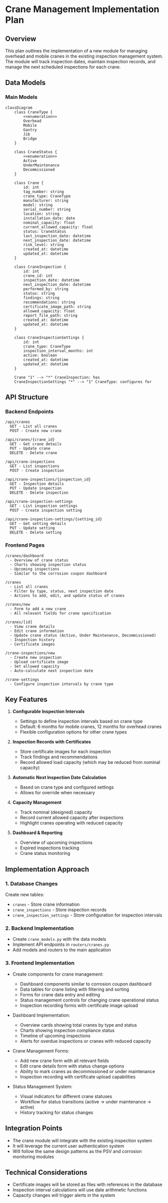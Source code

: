 # Crane Management Implementation Plan

## Overview

This plan outlines the implementation of a new module for managing overhead and mobile cranes in the existing inspection management system. The module will track inspection dates, maintain inspection records, and manage the next scheduled inspections for each crane.

## Data Models

### Main Models

```mermaid
classDiagram
    class CraneType {
        <<enumeration>>
        Overhead
        Mobile
        Gantry
        Jib
        Bridge
    }
    
    class CraneStatus {
        <<enumeration>>
        Active
        UnderMaintenance
        Decommissioned
    }
    
    class Crane {
        id: int
        tag_number: string
        crane_type: CraneType
        manufacturer: string
        model: string
        serial_number: string
        location: string
        installation_date: date
        nominal_capacity: float
        current_allowed_capacity: float
        status: CraneStatus
        last_inspection_date: datetime
        next_inspection_date: datetime
        risk_level: string
        created_at: datetime
        updated_at: datetime
    }
    
    class CraneInspection {
        id: int
        crane_id: int
        inspection_date: datetime
        next_inspection_date: datetime
        performed_by: string
        status: string
        findings: string
        recommendations: string
        certificate_image_path: string
        allowed_capacity: float
        report_file_path: string
        created_at: datetime
        updated_at: datetime
    }
    
    class CraneInspectionSettings {
        id: int
        crane_type: CraneType
        inspection_interval_months: int
        active: boolean
        created_at: datetime
        updated_at: datetime
    }
    
    Crane "1" --> "*" CraneInspection: has
    CraneInspectionSettings "*" --> "1" CraneType: configures for
```

## API Structure

### Backend Endpoints

```
/api/cranes
  GET - List all cranes
  POST - Create new crane

/api/cranes/{crane_id}
  GET - Get crane details
  PUT - Update crane
  DELETE - Delete crane

/api/crane-inspections
  GET - List inspections
  POST - Create inspection

/api/crane-inspections/{inspection_id}
  GET - Inspection details
  PUT - Update inspection
  DELETE - Delete inspection

/api/crane-inspection-settings
  GET - List inspection settings
  POST - Create inspection setting

/api/crane-inspection-settings/{setting_id}
  GET - Get setting details
  PUT - Update setting
  DELETE - Delete setting
```

### Frontend Pages

```
/cranes/dashboard
  - Overview of crane status
  - Charts showing inspection status
  - Upcoming inspections
  - Similar to the corrosion coupon dashboard

/cranes
  - List all cranes
  - Filter by type, status, next inspection date
  - Actions to add, edit, and update status of cranes

/cranes/new
  - Form to add a new crane
  - All relevant fields for crane specification

/cranes/[id]
  - View crane details
  - Edit crane information
  - Update crane status (Active, Under Maintenance, Decommissioned)
  - Inspection history
  - Certificate images

/crane-inspections/new
  - Create new inspection
  - Upload certificate image
  - Set allowed capacity
  - Auto-calculate next inspection date

/crane-settings
  - Configure inspection intervals by crane type
```

## Key Features

1. **Configurable Inspection Intervals**
   - Settings to define inspection intervals based on crane type
   - Default: 6 months for mobile cranes, 12 months for overhead cranes
   - Flexible configuration options for other crane types

2. **Inspection Records with Certificates**
   - Store certificate images for each inspection
   - Track findings and recommendations
   - Record allowed load capacity (which may be reduced from nominal capacity)

3. **Automatic Next Inspection Date Calculation**
   - Based on crane type and configured settings
   - Allows for override when necessary

4. **Capacity Management**
   - Track nominal (designed) capacity
   - Record current allowed capacity after inspections
   - Highlight cranes operating with reduced capacity

5. **Dashboard & Reporting**
   - Overview of upcoming inspections
   - Expired inspections tracking
   - Crane status monitoring

## Implementation Approach

### 1. Database Changes

Create new tables:
- `cranes` - Store crane information
- `crane_inspections` - Store inspection records
- `crane_inspection_settings` - Store configuration for inspection intervals

### 2. Backend Implementation

- Create `crane_models.py` with the data models
- Implement API endpoints in `routers/cranes.py`
- Add models and routers to the main application

### 3. Frontend Implementation

- Create components for crane management:
  - Dashboard components similar to corrosion coupon dashboard
  - Data tables for crane listing with filtering and sorting
  - Forms for crane data entry and editing
  - Status management controls for changing crane operational status
  - Inspection recording forms with certificate image upload

- Dashboard Implementation:
  - Overview cards showing total cranes by type and status
  - Charts showing inspection compliance status
  - Timeline of upcoming inspections
  - Alerts for overdue inspections or cranes with reduced capacity

- Crane Management Forms:
  - Add new crane form with all relevant fields
  - Edit crane details form with status change options
  - Ability to mark cranes as decommissioned or under maintenance
  - Inspection recording with certificate upload capabilities

- Status Management System:
  - Visual indicators for different crane statuses
  - Workflow for status transitions (active → under maintenance → active)
  - History tracking for status changes

## Integration Points

- The crane module will integrate with the existing inspection system
- It will leverage the current user authentication system
- Will follow the same design patterns as the PSV and corrosion monitoring modules

## Technical Considerations

- Certificate images will be stored as files with references in the database
- Inspection interval calculations will use date arithmetic functions
- Capacity changes will trigger alerts in the system